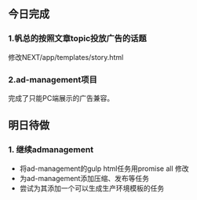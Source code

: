 ## 今日完成
### 1.帆总的按照文章topic投放广告的话题
修改NEXT/app/templates/story.html

### 2.ad-management项目
完成了只能PC端展示的广告兼容。

## 明日待做
### 1. 继续admanagement
- 将ad-management的gulp html任务用promise all 修改
- 为ad-management添加压缩、发布等任务
- 尝试为其添加一个可以生成生产环境模板的任务